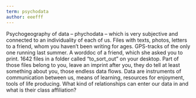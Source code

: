 ```yaml
---
term: psychodata
author: eeefff
---
```

Psychogeography of data – phychodata – which is very subjective and connected to an individuality of each of us. Files with texts, photos, letters to a friend, whom you haven’t been writing for ages. GPS-tracks of the only one running last summer. A worddoc of a friend, which she asked you to print. 1642 files in a folder called “to_sort_out” on your desktop. Part of those files belong to you, leave an imprint after you, they do tell at least something about you, those endless data flows. Data are instruments of communication between us, means of learning, resources for enjoyment, tools of life producing. What kind of relationships can enter our data in and what is their class affiliation?